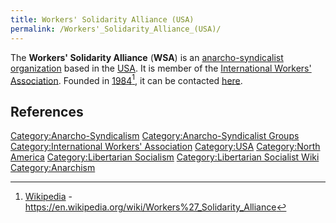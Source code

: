 ```yaml
---
title: Workers' Solidarity Alliance (USA)
permalink: /Workers'_Solidarity_Alliance_(USA)/
---
```


The **Workers' Solidarity Alliance** (**WSA**) is an
[anarcho-syndicalist](Anarcho-Syndicalism.md "wikilink")
[organization](List_of_Libertarian_Socialist_Organizations.md "wikilink")
based in the [USA](United_States_of_America.md "wikilink"). It is member of
the [International Workers'
Association](International_Workers'_Association.md "wikilink"). Founded in
[1984](Timeline_of_Libertarian_Socialism_in_North_America.md "wikilink")[^1],
it can be contacted [here](https://workersolidarity.org/contact-wsa/).

## References

<references />

[Category:Anarcho-Syndicalism](Category:Anarcho-Syndicalism.md "wikilink")
[Category:Anarcho-Syndicalist
Groups](Category:Anarcho-Syndicalist_Groups.md "wikilink")
[Category:International Workers'
Association](Category:International_Workers'_Association.md "wikilink")
[Category:USA](Category:USA.md "wikilink") [Category:North
America](Category:North_America.md "wikilink") [Category:Libertarian
Socialism](Category:Libertarian_Socialism.md "wikilink")
[Category:Libertarian Socialist
Wiki](Category:Libertarian_Socialist_Wiki.md "wikilink")
[Category:Anarchism](Category:Anarchism.md "wikilink")

[^1]: [Wikipedia](Wikipedia.md "wikilink") -
    <https://en.wikipedia.org/wiki/Workers%27_Solidarity_Alliance>